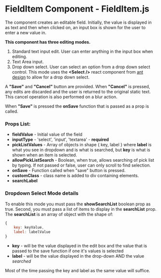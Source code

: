 # FieldItem Component - FieldItem.js

The component creates an editable field.  Initially, the value is displayed in as text and then when clicked on, an input box is shown for the user to enter a new value in.

**This component has three editing modes.**

1. Standard text input edit.  User can enter anything in the input box when editing.
2. Text Area input.
3. Drop down select.  User can select an option from a drop down select control. This mode uses the **\<Select \/\>** react component from [ant design](https://ant.design/components/select/) to allow for a drop down select.

A **"Save"** and **"Cancel"** button are provided.  When **"Cancel"** is pressed, any edits are discarded and the user is returned to the original static text.  This cancel operation is also performed on a blur action.

When **"Save"** is pressed the **onSave** function that is passed as a prop is called.

### Props List:

- **fieldValue** - Initial value of the field
- **inputType** - 'select', 'input', 'textarea' - **required**
- **pickListValues** - Array of objects in shape { key, label } where **label** is what you see in dropdown and is what is searched, but **key** is what is shown when an item is selected.
- **allowPickListSearch** - Boolean, when true, allows searching of pick list by typing.  If not passed or false, user can only scroll to find selection.  
- **onSave** - Function called when "save" button is pressed.
- **customClass** - class name is added to div containing elements.
- **searchLabel**


### Dropdown Select Mode details

To enable this mode you must pass the **showSearchList** boolean prop as true.  Second, you must pass a list of items to display in the **searchList** prop.
The **searchList** is an array of object with the shape of:
``` javascript
{
    key: keyValue,      
    label: labelValue
}
```
- **key** - will be the value displayed in the edit box and the value that is passed to the save function if one it's values is selected
- **label** - will be the value displayed in the drop-down AND the value *searched*

Most of the time passing the key and label as the same value will suffice.
